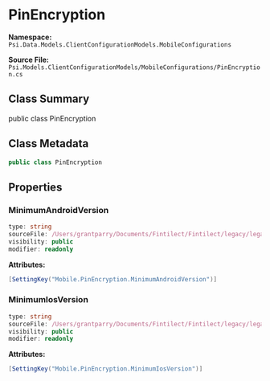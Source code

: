 # PinEncryption

**Namespace:** `Psi.Data.Models.ClientConfigurationModels.MobileConfigurations`

**Source File:** `Psi.Models.ClientConfigurationModels/MobileConfigurations/PinEncryption.cs`

## Class Summary

public class PinEncryption

## Class Metadata

```typescript
public class PinEncryption
```

## Properties

### MinimumAndroidVersion

```typescript
type: string
sourceFile: /Users/grantparry/Documents/Fintilect/Fintilect/legacy/legacy-apis/Psi.Models.ClientConfigurationModels/MobileConfigurations/PinEncryption.cs
visibility: public
modifier: readonly
```

**Attributes:**
```csharp
[SettingKey("Mobile.PinEncryption.MinimumAndroidVersion")]
```

### MinimumIosVersion

```typescript
type: string
sourceFile: /Users/grantparry/Documents/Fintilect/Fintilect/legacy/legacy-apis/Psi.Models.ClientConfigurationModels/MobileConfigurations/PinEncryption.cs
visibility: public
modifier: readonly
```

**Attributes:**
```csharp
[SettingKey("Mobile.PinEncryption.MinimumIosVersion")]
```
